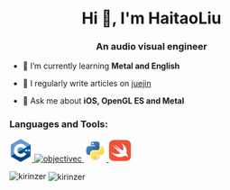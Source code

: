 <h1 align="center">Hi 👋, I'm HaitaoLiu</h1>
<h3 align="center">An audio visual engineer</h3>

- 🌱 I’m currently learning **Metal and English**

- 📝 I regularly write articles on [juejin](https://juejin.cn/user/1327865775522152)

- 💬 Ask me about **iOS, OpenGL ES and Metal**


<h3 align="left">Languages and Tools:</h3>
<p align="left"> <a href="https://www.w3schools.com/cpp/" target="_blank"> <img src="https://raw.githubusercontent.com/devicons/devicon/master/icons/cplusplus/cplusplus-original.svg" alt="cplusplus" width="40" height="40"/> </a> <a href="https://developer.apple.com/library/archive/documentation/Cocoa/Conceptual/ProgrammingWithObjectiveC/Introduction/Introduction.html" target="_blank"> <img src="https://www.vectorlogo.zone/logos/apple_objectivec/apple_objectivec-icon.svg" alt="objectivec" width="40" height="40"/> </a> <a href="https://www.python.org" target="_blank"> <img src="https://raw.githubusercontent.com/devicons/devicon/master/icons/python/python-original.svg" alt="python" width="40" height="40"/> </a> <a href="https://developer.apple.com/swift/" target="_blank"> <img src="https://raw.githubusercontent.com/devicons/devicon/master/icons/swift/swift-original.svg" alt="swift" width="40" height="40"/> </a> </p>

<p><img align="left" src="https://github-readme-stats.vercel.app/api/top-langs?username=kirinzer&show_icons=true&locale=en&layout=compact" alt="kirinzer" /></p>

<p>&nbsp;<img align="center" src="https://github-readme-stats.vercel.app/api?username=kirinzer&show_icons=true&locale=en" alt="kirinzer" /></p>

